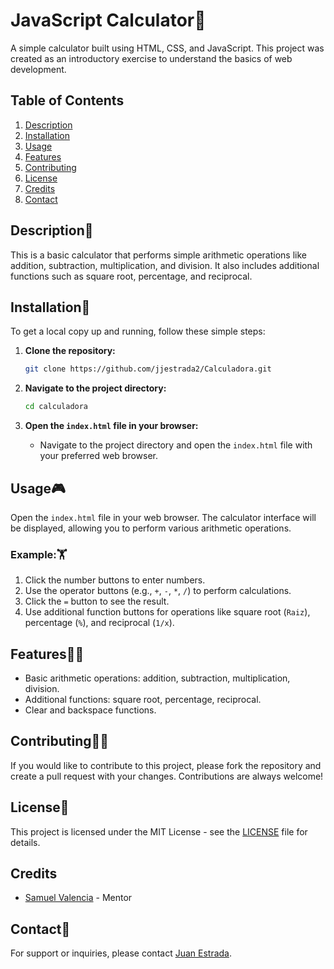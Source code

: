 # JavaScript Calculator👾

A simple calculator built using HTML, CSS, and JavaScript. This project was created as an introductory exercise to understand the basics of web development.

## Table of Contents
1. [Description](#description)
2. [Installation](#installation)
3. [Usage](#usage)
4. [Features](#features)
5. [Contributing](#contributing)
6. [License](#license)
7. [Credits](#credits)
8. [Contact](#contact)

## Description🙌

This is a basic calculator that performs simple arithmetic operations like addition, subtraction, multiplication, and division. It also includes additional functions such as square root, percentage, and reciprocal.

## Installation🐢

To get a local copy up and running, follow these simple steps:

1. **Clone the repository:**
    ```bash
    git clone https://github.com/jjestrada2/Calculadora.git
    ```

2. **Navigate to the project directory:**
    ```bash
    cd calculadora
    ```

3. **Open the `index.html` file in your browser:**
    - Navigate to the project directory and open the `index.html` file with your preferred web browser.

## Usage🎮

Open the `index.html` file in your web browser. The calculator interface will be displayed, allowing you to perform various arithmetic operations.

### Example:🏋️

1. Click the number buttons to enter numbers.
2. Use the operator buttons (e.g., `+`, `-`, `*`, `/`) to perform calculations.
3. Click the `=` button to see the result.
4. Use additional function buttons for operations like square root (`Raiz`), percentage (`%`), and reciprocal (`1/x`).

## Features🦸‍♂️

- Basic arithmetic operations: addition, subtraction, multiplication, division.
- Additional functions: square root, percentage, reciprocal.
- Clear and backspace functions.

## Contributing🙇‍♂️

If you would like to contribute to this project, please fork the repository and create a pull request with your changes. Contributions are always welcome!

## License📜

This project is licensed under the MIT License - see the [LICENSE](LICENSE) file for details.

## Credits

- [Samuel Valencia](https://github.com/jjestrada3) - Mentor

## Contact🦻

For support or inquiries, please contact [Juan Estrada](mailto:juan5801331@gmail.com).
